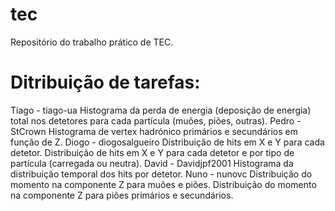 # tec
Repositório do trabalho prático de TEC.

# Ditribuição de tarefas:
Tiago - tiago-ua
	Histograma da perda de energia (deposição de energia) total nos detetores para cada partícula (muões, piões, outras).
Pedro - StCrown
	Histograma de vertex hadrónico primários e secundários em função de Z.
Diogo - diogosalgueiro
	Distribuição de hits em X e Y para cada detetor.
	Distribuição de hits em X e Y para cada detetor e por tipo de partícula (carregada ou neutra).
David - Davidjpf2001
	 Histograma da distribuição temporal dos hits por detetor.
Nuno - nunovc
	Distribuição do momento na componente Z para muões e piões.
	Distribuição do momento na componente Z para piões primários e secundários.
